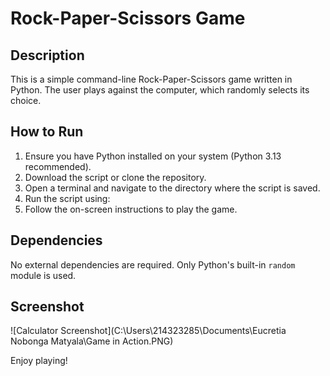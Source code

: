 # Rock-Paper-Scissors Game

## Description
This is a simple command-line Rock-Paper-Scissors game written in Python. The user plays against the computer, which randomly selects its choice.

## How to Run
1. Ensure you have Python installed on your system (Python 3.13 recommended).
2. Download the script or clone the repository.
3. Open a terminal and navigate to the directory where the script is saved.
4. Run the script using:
5. Follow the on-screen instructions to play the game.

## Dependencies
No external dependencies are required. Only Python's built-in `random` module is used.

## Screenshot
![Calculator Screenshot](C:\Users\214323285\Documents\Eucretia Nobonga Matyala\Game in Action.PNG)


Enjoy playing!
